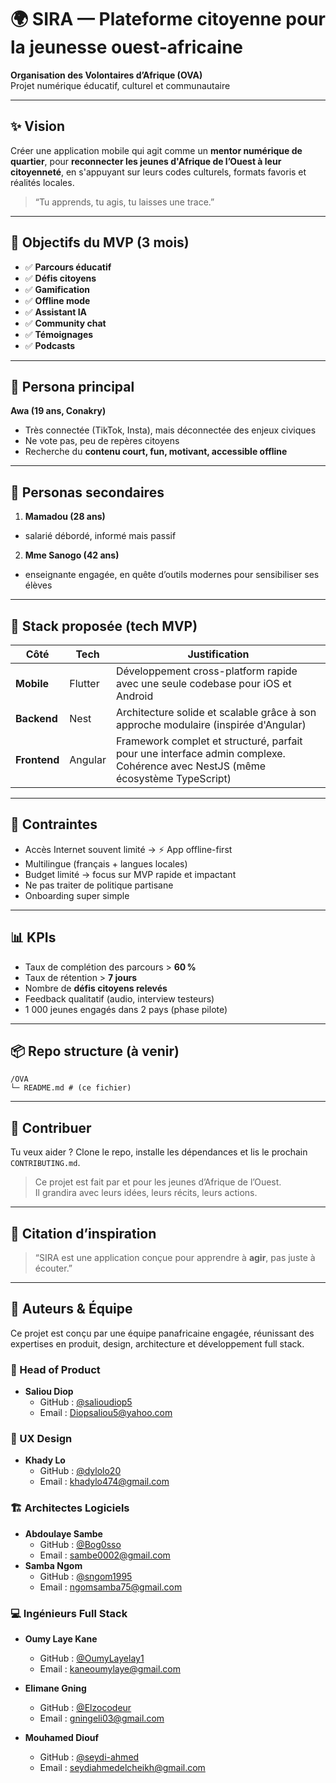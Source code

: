 # 🌍 SIRA — Plateforme citoyenne pour la jeunesse ouest-africaine

**Organisation des Volontaires d’Afrique (OVA)**  
Projet numérique éducatif, culturel et communautaire

---

## ✨ Vision
Créer une application mobile qui agit comme un **mentor numérique de quartier**, pour **reconnecter les jeunes d'Afrique de l’Ouest à leur citoyenneté**, en s'appuyant sur leurs codes culturels, formats favoris et réalités locales.

> “Tu apprends, tu agis, tu laisses une trace.”

---

## 🎯 Objectifs du MVP (3 mois)

- ✅ **Parcours éducatif**
- ✅ **Défis citoyens**
- ✅ **Gamification**
- ✅ **Offline mode**
- ✅ **Assistant IA**
- ✅ **Community chat**
- ✅ **Témoignages**
- ✅ **Podcasts**

---

## 👤 Persona principal

**Awa (19 ans, Conakry)**
- Très connectée (TikTok, Insta), mais déconnectée des enjeux civiques  
- Ne vote pas, peu de repères citoyens  
- Recherche du **contenu court, fun, motivant, accessible offline**

---

## 👤 Personas secondaires

1) **Mamadou (28 ans)** 
- salarié débordé, informé mais passif
2) **Mme Sanogo (42 ans)**
- enseignante engagée, en quête d’outils modernes pour sensibiliser ses élèves

---

## 📱 Stack proposée (tech MVP)

| Côté | Tech | Justification |
|------|------|---------------|
| **Mobile** | Flutter | Développement cross-platform rapide avec une seule codebase pour iOS et Android |
| **Backend** | Nest | Architecture solide et scalable grâce à son approche modulaire (inspirée d'Angular) |
| **Frontend** | Angular | Framework complet et structuré, parfait pour une interface admin complexe. Cohérence avec NestJS (même écosystème TypeScript) |

---

## 🚧 Contraintes

- Accès Internet souvent limité → ⚡ App offline-first
- Multilingue (français + langues locales)
- Budget limité → focus sur MVP rapide et impactant
- Ne pas traiter de politique partisane
- Onboarding super simple

---

## 📊 KPIs

- Taux de complétion des parcours > **60 %**
- Taux de rétention > **7 jours**
- Nombre de **défis citoyens relevés**
- Feedback qualitatif (audio, interview testeurs)
- 1 000 jeunes engagés dans 2 pays (phase pilote)

---

## 📦 Repo structure (à venir)

```
/OVA
└─ README.md # (ce fichier)
```

---

## 🤝 Contribuer

Tu veux aider ? Clone le repo, installe les dépendances et lis le prochain `CONTRIBUTING.md`.

> Ce projet est fait par et pour les jeunes d’Afrique de l’Ouest.  
> Il grandira avec leurs idées, leurs récits, leurs actions.

---

## 🧠 Citation d’inspiration

> “SIRA est une application conçue pour apprendre à **agir**, pas juste à écouter.”

---

## 👥 Auteurs & Équipe

Ce projet est conçu par une équipe panafricaine engagée, réunissant des expertises en produit, design, architecture et développement full stack.

### 🎯 Head of Product
- **Saliou Diop**
    - GitHub : [@salioudiop5](https://github.com/salioudiop5)  
    - Email : Diopsaliou5@yahoo.com

### 🎨 UX Design
- **Khady Lo**
    - GitHub : [@dylolo20](https://github.com/dylolo20)  
    - Email : khadylo474@gmail.com

### 🏗️ Architectes Logiciels
- **Abdoulaye Sambe**
    - GitHub : [@Bog0sso](https://github.com/Bog0sso)  
    - Email : sambe0002@gmail.com  
- **Samba Ngom**
    - GitHub : [@sngom1995](https://github.com/sngom1995)  
    - Email : ngomsamba75@gmail.com

### 💻 Ingénieurs Full Stack
- **Oumy Laye Kane**
    - GitHub : [@OumyLayelay1](https://github.com/OumyLayelay1)  
    - Email : kaneoumylaye@gmail.com

- **Elimane Gning**
    - GitHub : [@Elzocodeur](https://github.com/Elzocodeur)  
    - Email : gningeli03@gmail.com

- **Mouhamed Diouf**
    - GitHub : [@seydi-ahmed](https://github.com/seydi-ahmed)  
    - Email : seydiahmedelcheikh@gmail.com
